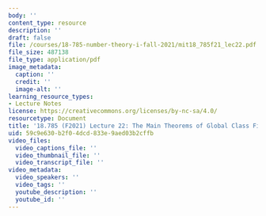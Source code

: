 ```yaml
---
body: ''
content_type: resource
description: ''
draft: false
file: /courses/18-785-number-theory-i-fall-2021/mit18_785f21_lec22.pdf
file_size: 487138
file_type: application/pdf
image_metadata:
  caption: ''
  credit: ''
  image-alt: ''
learning_resource_types:
- Lecture Notes
license: https://creativecommons.org/licenses/by-nc-sa/4.0/
resourcetype: Document
title: '18.785 (F2021) Lecture 22: The Main Theorems of Global Class Field Theory'
uid: 59c9e630-b2f0-4dcd-833e-9aed03b2cffb
video_files:
  video_captions_file: ''
  video_thumbnail_file: ''
  video_transcript_file: ''
video_metadata:
  video_speakers: ''
  video_tags: ''
  youtube_description: ''
  youtube_id: ''
---
```

